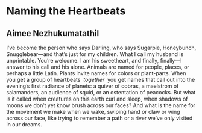 # Naming the Heartbeats
## Aimee Nezhukumatathil
I've become the person who says Darling, who says Sugarpie,
Honeybunch, Snugglebear—and that’s just for my children.
What I call my husband is unprintable. You’re welcome. I am
his sweetheart, and finally, finally—I answer to his call and his
alone. Animals are named for people, places, or perhaps a little
Latin. Plants invite names for colors or plant-parts. When you
get a group of heartbeats  _together_  you get names that call out
into the evening’s first radiance of planets: a quiver of cobras,
a maelstrom of salamanders, an audience of squid, or an ostentation
of peacocks. But what is it called when creatures on this earth curl
and sleep, when shadows of moons we don’t yet know brush across
our faces? And what is the name for the movement we make when
we wake, swiping hand or claw or wing across our face, like trying
to remember a path or a river we’ve only visited in our dreams.